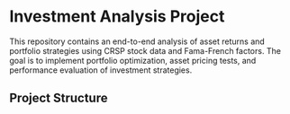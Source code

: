 # Investment Analysis Project

This repository contains an end-to-end analysis of asset returns and portfolio strategies using CRSP stock data and Fama-French factors. The goal is to implement portfolio optimization, asset pricing tests, and performance evaluation of investment strategies.

## Project Structure
